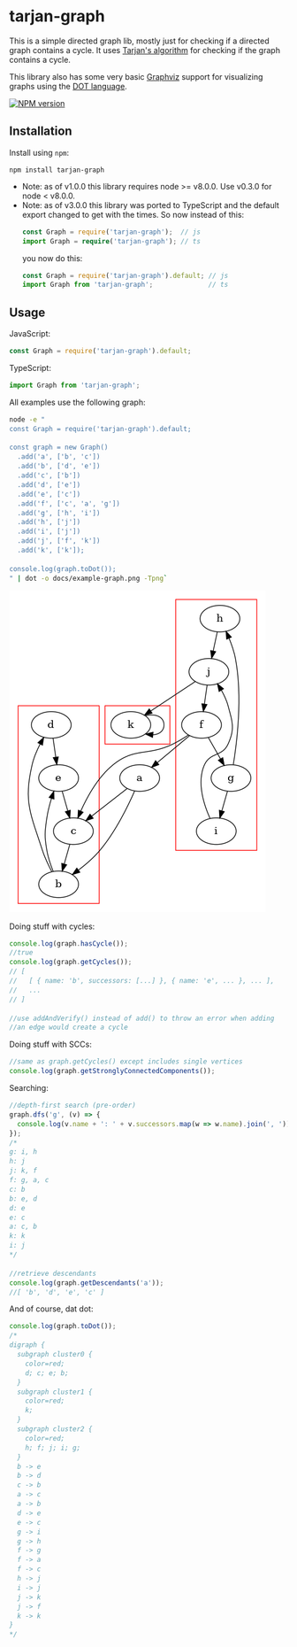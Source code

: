 # tarjan-graph

This is a simple directed graph lib, mostly just for checking if a
directed graph contains a cycle. It uses 
[Tarjan's algorithm](https://en.wikipedia.org/wiki/Tarjan's_strongly_connected_components_algorithm)
for checking if the graph contains a cycle.

This library also has some very basic [Graphviz](http://www.graphviz.org/) support
for visualizing graphs using the [DOT language](http://www.graphviz.org/doc/info/lang.html).

[![NPM version](https://img.shields.io/npm/v/tarjan-graph.svg)](https://www.npmjs.com/package/tarjan-graph)

## Installation
Install using `npm`:

```
npm install tarjan-graph
```

* Note: as of v1.0.0 this library requires node >= v8.0.0.
  Use v0.3.0 for node < v8.0.0. 
* Note: as of v3.0.0 this library was ported to TypeScript and the default
  export changed to get with the times. So now instead of this:
  ```typescript
  const Graph = require('tarjan-graph');  // js
  import Graph = require('tarjan-graph'); // ts
  ```
  you now do this:
  ```typescript
  const Graph = require('tarjan-graph').default; // js
  import Graph from 'tarjan-graph';              // ts
  ```

## Usage

JavaScript:
```javascript
const Graph = require('tarjan-graph').default;
```

TypeScript:
```typescript
import Graph from 'tarjan-graph';
```

All examples use the following graph:

```bash
node -e "
const Graph = require('tarjan-graph').default;

const graph = new Graph()
  .add('a', ['b', 'c'])
  .add('b', ['d', 'e'])
  .add('c', ['b'])
  .add('d', ['e'])
  .add('e', ['c'])
  .add('f', ['c', 'a', 'g'])
  .add('g', ['h', 'i'])
  .add('h', ['j'])
  .add('i', ['j'])
  .add('j', ['f', 'k'])
  .add('k', ['k']);

console.log(graph.toDot());
" | dot -o docs/example-graph.png -Tpng`
```
![Dat Graph](./docs/example-graph.png)

Doing stuff with cycles:

```javascript
console.log(graph.hasCycle()); 
//true
console.log(graph.getCycles());
// [ 
//   [ { name: 'b', successors: [...] }, { name: 'e', ... }, ... ], 
//   ... 
// ]

//use addAndVerify() instead of add() to throw an error when adding
//an edge would create a cycle
```

Doing stuff with SCCs:

```javascript
//same as graph.getCycles() except includes single vertices
console.log(graph.getStronglyConnectedComponents());
```

Searching:

```javascript
//depth-first search (pre-order)
graph.dfs('g', (v) => {
  console.log(v.name + ': ' + v.successors.map(w => w.name).join(', '));
});
/*
g: i, h
h: j
j: k, f
f: g, a, c
c: b
b: e, d
d: e
e: c
a: c, b
k: k
i: j
*/

//retrieve descendants
console.log(graph.getDescendants('a'));
//[ 'b', 'd', 'e', 'c' ]
```

And of course, dat dot:

```javascript
console.log(graph.toDot());
/*
digraph {
  subgraph cluster0 {
    color=red;
    d; c; e; b;
  }
  subgraph cluster1 {
    color=red;
    k;
  }
  subgraph cluster2 {
    color=red;
    h; f; j; i; g;
  }
  b -> e
  b -> d
  c -> b
  a -> c
  a -> b
  d -> e
  e -> c
  g -> i
  g -> h
  f -> g
  f -> a
  f -> c
  h -> j
  i -> j
  j -> k
  j -> f
  k -> k
}
*/
```
